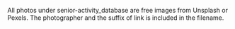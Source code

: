 All photos under senior-activity_database are free images from Unsplash or Pexels. The photographer and the suffix of link is included in the filename. 
